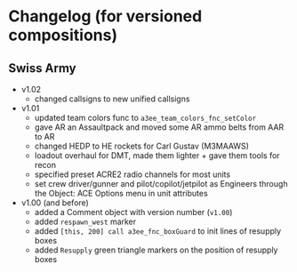 Changelog (for versioned compositions)
======================================

Swiss Army
---------------
- v1.02
  - changed callsigns to new unified callsigns
- v1.01
  - updated team colors func to `a3ee_team_colors_fnc_setColor`
  - gave AR an Assaultpack and moved some AR ammo belts from AAR to AR
  - changed HEDP to HE rockets for Carl Gustav (M3MAAWS)
  - loadout overhaul for DMT, made them lighter + gave them tools for recon
  - specified preset ACRE2 radio channels for most units
  - set crew driver/gunner and pilot/copilot/jetpilot as Engineers through the
    Object: ACE Options menu in unit attributes
- v1.00 (and before)
  - added a Comment object with version number (`v1.00`)
  - added `respawn_west` marker
  - added `[this, 200] call a3ee_fnc_boxGuard` to init lines of resupply boxes
  - added `Resupply` green triangle markers on the position of resupply boxes
